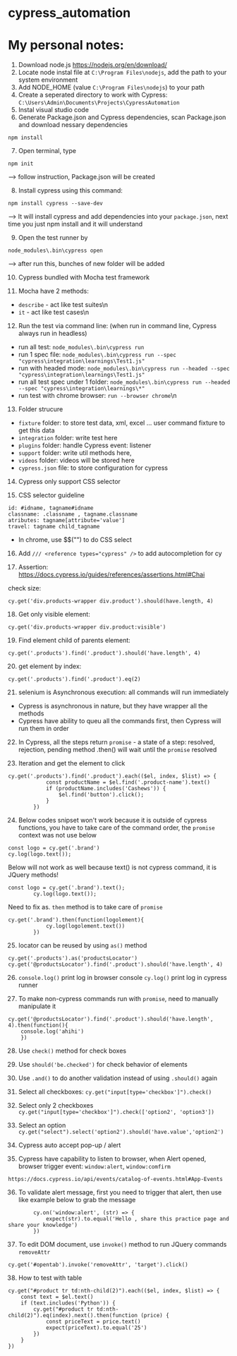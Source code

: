 # cypress_automation

# My personal notes:
1. Download node.js https://nodejs.org/en/download/
2. Locate node instal file at `C:\Program Files\nodejs`, add the path to your system environment 
3. Add NODE_HOME (value `C:\Program Files\nodejs`) to your path 
4. Create a seperated directory to work with Cypress: `C:\Users\Admin\Documents\Projects\CypressAutomation`
5. Instal visual studio code
6. Generate Package.json and Cypress dependencies, scan Package.json and download nessary dependencies

```
npm install
```


7. Open terminal, type 
```
npm init
```
--> follow instruction, Package.json will be created

8. Install cypress using this command: 

```
npm install cypress --save-dev
```
--> It will install cypress and add dependencies into your `package.json`, next time you just npm install and it will understand

9. Open the test runner by 

```
node_modules\.bin\cypress open
``` 
--> after run this, bunches of new folder will be added

10. Cypress bundled with Mocha test framework

11. Mocha have 2 methods: 

- `describe` - act like test suites\n
- `it` - act like test cases\n

12. Run the test via command line: (when run in command line, Cypress always run in headless) 

- run all test: `node_modules\.bin\cypress run`
- run 1 spec file: `node_modules\.bin\cypress run --spec "cypress\integration\learnings\Test1.js"`
- run with headed mode: `node_modules\.bin\cypress run --headed --spec "cypress\integration\learnings\Test1.js"`
- run all test spec under 1 folder: `node_modules\.bin\cypress run --headed --spec "cypress\integration\learnings\*"`
- run test with chrome browser: `run --browser chrome`\n

13. Folder strucure

- `fixture` folder: to store test data, xml, excel ... user command fixture to get this data 
- `integration` folder: write test here
- `plugins` folder: handle Cypress event: listener 
- `support` folder: write util methods here, 
- `videos` folder: videos will be stored here
- `cypress.json` file: to store configuration for cypress

14. Cypress only support CSS selector

15. CSS selector guideline

```
id: #idname, tagname#idname
classname: .classname , tagname.classname
atributes: tagname[attribute='value']
travel: tagname child_tagname
```

- In chrome, use $$("") to do CSS select 

16. Add `/// <reference types="cypress" />` to add autocompletion for cy

17. Assertion: https://docs.cypress.io/guides/references/assertions.html#Chai

check size: 
```
cy.get('div.products-wrapper div.product').should(have.length, 4)
```

18. Get only visible element: 

```
cy.get('div.products-wrapper div.product:visible')
```

19. Find element child of parents element: 

```
cy.get('.products').find('.product').should('have.length', 4)
```

20. get element by index: 

```
cy.get('.products').find('.product').eq(2)
```

21. selenium is Asynchronous execution: all commands will run immediately 
- Cypress is asynchronous in nature, but they have wrapper all the methods
- Cypress have ability to queu all the commands first, then Cypress will run them in order

22. In Cypress, all the steps return `promise` - a state of a step: resolved, rejection, pending
method .then() will wait until the `promise` resolved

23. Iteration and get the element to click

```
cy.get('.products').find('.product').each(($el, index, $list) => {
            const productName = $el.find('.product-name').text()
            if (productName.includes('Cashews')) {
                $el.find('button').click();
            }
        })
```

24. Below codes snipset won't work because it is outside of cypress functions, you have to take care of the command order, the `promise` context was not use below

```
const logo = cy.get('.brand')
cy.log(logo.text());
```

Below will not work as well because text() is not cypress command, it is JQuery methods! 

```
const logo = cy.get('.brand').text();
        cy.log(logo.text());
```

Need to fix as. `then` method is to take care of `promise`

```
cy.get('.brand').then(function(logolement){
            cy.log(logolement.text())
        })
```

25. locator can be reused by using `as()` method

```
cy.get('.products').as('productsLocator')
cy.get('@productsLocator').find('.product').should('have.length', 4)
```

26. `console.log()` print log in browser console
`cy.log()` print log in cypress runner

27. To make non-cypress commands run with `promise`, need to manually manipulate it

```
cy.get('@productsLocator').find('.product').should('have.length', 4).then(function(){
    console.log('ahihi')
    })
```

28. Use `check()` method for check boxes

29. Use `should('be.checked')` for check behavior of elements

30. Use `.and()` to do another validation instead of using `.should()` again

31. Select all checkboxes: `cy.get("input[type='checkbox']").check()`

32. Select only 2 checkboxes `cy.get("input[type='checkbox']").check(['option2', 'option3'])`

33. Select an option `cy.get("select").select('option2').should('have.value','option2')`

34. Cypress auto accept pop-up / alert

35. Cypress have capability to listen to browser, when Alert opened, browser trigger event: `window:alert`, `window:comfirm`

```
https://docs.cypress.io/api/events/catalog-of-events.html#App-Events
```

36. To validate alert message, first you need to trigger that alert, then use like example below to grab the message

```
        cy.on('window:alert', (str) => {
            expect(str).to.equal('Hello , share this practice page and share your knowledge')
        })
```

37. To edit DOM document, use `invoke()` method to run JQuery commands `removeAttr`

```
cy.get('#opentab').invoke('removeAttr', 'target').click()
```

38. How to test with table

```
cy.get("#product tr td:nth-child(2)").each(($el, index, $list) => {
    const text = $el.text()
    if (text.includes('Python')) {
        cy.get("#product tr td:nth-child(2)").eq(index).next().then(function (price) {
            const priceText = price.text()
            expect(priceText).to.equal('25')
        })
    }
})
```